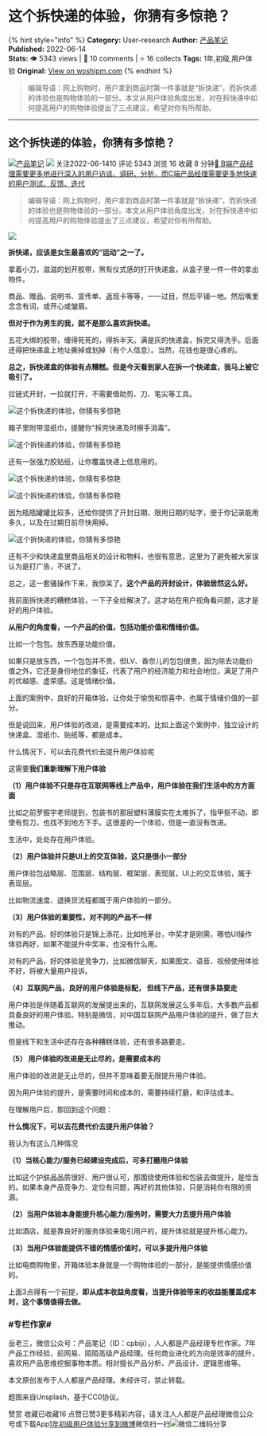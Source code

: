 # 这个拆快递的体验，你猜有多惊艳？
{% hint style="info" %}
**Category:** User-research
**Author:** [产品笔记](https://www.woshipm.com/u/67974)
**Published:** 2022-06-14  
**Stats:** 👁️ 5343 views | 💬 10 comments | ⭐ 16 collects
**Tags:** 1年,初级,用户体验
**Original:** [View on woshipm.com](https://www.woshipm.com/user-research/5486195.html)
{% endhint %}
> 编辑导语：网上购物时，用户拿到商品时第一件事就是“拆快递”，而拆快递的体验也是购物体验的一部分。本文从用户体验角度出发，对在拆快递中如何提高用户的购物体验提出了三点建议，希望对你有所帮助。

---

## 这个拆快递的体验，你猜有多惊艳？

[![](https://image.woshipm.com/wp-files/2016/01/未标题-111.png!/both/72x72)](https://www.woshipm.com/u/67974)[产品笔记](https://www.woshipm.com/u/67974) ![](https://static.woshipm.com/tag/1121_1@2x.png) 关注2022-06-1410 评论 5343 浏览 16 收藏 8 分钟[🔗 B端产品经理需要更多地进行深入的用户访谈、调研、分析，而C端产品经理需要更多地快速的用户测试、反馈、迭代](https://ke.qidianla.com/courses/bcpm)

> 编辑导语：网上购物时，用户拿到商品时第一件事就是“拆快递”，而拆快递的体验也是购物体验的一部分。本文从用户体验角度出发，对在拆快递中如何提高用户的购物体验提出了三点建议，希望对你有所帮助。

![](https://image.yunyingpai.com/wp/2022/06/Dv6c6kiaiGm8vQgE4T30.png)

**拆快递，应该是女生最喜欢的“运动”之一了。**

拿着小刀，滋滋的划开胶带，煞有仪式感的打开快递盒，从盒子里一件一件的拿出物件。

商品、赠品、说明书、宣传单、返现卡等等，一一过目，然后平铺一地。然后嘴里念念有词，或开心或皱眉。

**但对于作为男生的我，就不是那么喜欢拆快递。**

五花大绑的胶带，缠得死死的，得拆半天。满是灰的快递盒，拆完又得洗手。后面还得把快递盒上地址撕掉或划掉（有个人信息）。当然，花钱也是很心疼的。

**总之，拆快递盒的体验有点糟糕。但是今天看到家人在拆一个快递盒，我马上被它吸引了。**

拉链式开封，一拉就打开，不需要借助剪、刀、笔尖等工具。

![这个拆快递的体验，你猜有多惊艳](https://image.yunyingpai.com/wp/2022/06/kqJKtcCK3ypERtNSKAoy.jpeg)

箱子里附带湿纸巾，提醒你“拆完快递及时擦手消毒”。

![这个拆快递的体验，你猜有多惊艳](https://image.yunyingpai.com/wp/2022/06/5UazpvscYTvkDpYmSM2F.png)

还有一张强力胶贴纸，让你覆盖快递上信息用的。

![这个拆快递的体验，你猜有多惊艳](https://image.yunyingpai.com/wp/2022/06/FaZ1xAJilXt7mjTbpEvJ.png)

![这个拆快递的体验，你猜有多惊艳](https://image.yunyingpai.com/wp/2022/06/gw4gJkzcEew5OSPnhkMp.png)

因为瓶瓶罐罐比较多，还给你提供了开封日期、限用日期的帖字，便于你记录能用多久，以及在过期日前尽快用掉。

![这个拆快递的体验，你猜有多惊艳](https://image.yunyingpai.com/wp/2022/06/Vn19ot0r2s4cQPqLzZYr.png)

还有不少和快递盒里商品相关的设计和物料，也很有意思，这里为了避免被大家误认为是打广告，不说了。

总之，这一套骚操作下来，我惊呆了。**这个产品的开封设计，体验居然这么好。**

我前面拆快递的糟糕体验，一下子全给解决了。这才站在用户视角看问题，这才是好的用户体验。

**从用户的角度看，一个产品的价值，包括功能价值和情绪价值。**

比如一个包包。放东西是功能价值。

如果只是放东西，一个包包并不贵。但LV、香奈儿的包包很贵，因为除去功能价值之外，它还是身份地位的象征，代表了用户的经济能力和社会地位，满足了用户的优越感、虚荣感。这是情绪价值。

上面的案例中，良好的开箱体验，让你处于愉悦和惊喜中，也属于情绪价值的一部分。

但是说回来，用户体验的改进，是需要成本的。比如上面这个案例中，独立设计的快递盒、湿纸巾、贴纸等，都是成本。

什么情况下，可以去花费代价去提升用户体验呢

这需要**我们重新理解下用户体验**

**（1）用户体验不只是存在互联网等线上产品中，用户体验在我们生活中的方方面面**

比如之前罗振宇老师提到，包装书的那层塑料薄膜实在太难拆了，指甲抠不动，即使有剪刀，也找不到地方下手。这很差的一个体验，但是一直没有改进。

生活中，处处存在用户体验。

**（2）用户体验并只是UI上的交互体验，这只是很小一部分**

用户体验包战略层、范围层、结构层、框架层、表现层，UI上的交互体验，属于表现层。

比如物流速度、退换货流程都属于用户体验的一部分。

**（3）用户体验的重要性，对不同的产品不一样**

对有的产品，好的体验只是锦上添花，比如抢茅台，中奖才是刚需，哪怕UI操作体验再好，如果不能提升中奖率，也没有什么用。

对有的产品，好的体验是竞争力，比如微信聊天，如果图文、语音、视频使用体验不好，将被大量用户投诉。

**（4）互联网产品，良好的用户体验是标配， 但线下产品，还有很多路要走**

用户体验是伴随着互联网的发展提出来的，互联网发展这么多年后，大多数产品都具备良好的用户体验。特别是微信，对中国互联网产品用户体验的提升，做了巨大推动。

但是线下和生活中还存在各种糟糕体验，还有很多路要走。

**（5） 用户体验的改进是无止尽的，是需要成本的**

用户体验的改进是无止尽的，但并不意味着要无限提升用户体验。

因为用户体验的提升，是需要时间和成本的，需要持续打磨，和评估成本。

在理解用户后，那回到这个问题：

**什么情况下，可以去花费代价去提升用户体验？**

我认为有这么几种情况

**（1）当核心能力/服务已经建设完成后，可多打磨用户体验**

比如这个护肤品品质很好、用户很认可，那围绕使用体验和包装去做提升，是恰当的。如果本身产品竞争力、定位有问题，再好的其他体验，只是消耗你有限的资源。

**（2）当用户体验本身能提升核心能力/服务时，需要大力去提升用户体验**

比如酒店，就是靠良好的服务体验来吸引用户的，提升体验就是提升核心能力。

**（3）当用户体验能提供不错的情感价值时，可以多提升用户体验**

比如电商购物里，开箱体验本身就是一个购物体验的一部分，是能提供情感价值的。

上面3点得有一个前提，**即从成本收益角度看，当提升体验带来的收益能覆盖成本时，这个事情值得去做。**

### #专栏作家#

岳老三，微信公众号：产品笔记（ID：cpbiji），人人都是产品经理专栏作家。7年产品工作经验，前网易、陌陌高级产品经理。任何商业进化的方向是效率的提升，喜欢用产品思维挖掘事物本质。相对擅长产品分析、产品设计、逻辑思维等。

本文原创发布于人人都是产品经理。未经许可，禁止转载。

题图来自Unsplash，基于CC0协议。

赞赏 收藏已收藏16 点赞已赞3更多精彩内容，请关注人人都是产品经理微信公众号或下载App[1年](https://www.woshipm.com/tag/1%e5%b9%b4)[初级](https://www.woshipm.com/tag/%e5%88%9d%e7%ba%a7)[用户体验](https://www.woshipm.com/tag/ue)[分享到微博](https://service.weibo.com/share/share.php?appkey=2775287854&title=这个拆快递的体验，你猜有多惊艳？&url=https://www.woshipm.com/user-research/5486195.html&pic=https://image.yunyingpai.com/wp/2022/06/Dv6c6kiaiGm8vQgE4T30.png)微信扫一扫![微信二维码](https://api.pwmqr.com/qrcode/create/?url=https://www.woshipm.com/user-research/5486195.html)分享